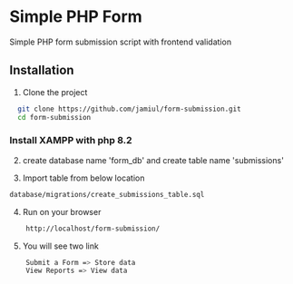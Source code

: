 # Simple PHP Form

Simple PHP form submission script with frontend validation

## Installation

1. Clone the project

```bash
  git clone https://github.com/jamiul/form-submission.git
  cd form-submission
```

### Install XAMPP with php 8.2
2. create database name 'form_db' and create table name 'submissions'

3. Import table from below location

```bash
database/migrations/create_submissions_table.sql
```

4. Run on your browser
```bash
    http://localhost/form-submission/
```
5. You will see two link

```bash
    Submit a Form => Store data
    View Reports => View data
```

